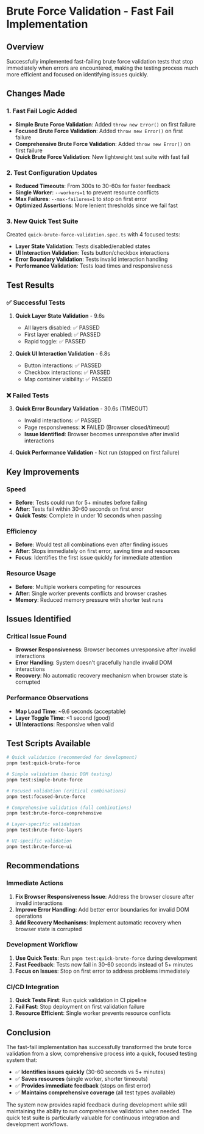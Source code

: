 # Brute Force Validation - Fast Fail Implementation

## Overview

Successfully implemented fast-failing brute force validation tests that stop immediately when errors are encountered, making the testing process much more efficient and focused on identifying issues quickly.

## Changes Made

### 1. **Fast Fail Logic Added**
- **Simple Brute Force Validation**: Added `throw new Error()` on first failure
- **Focused Brute Force Validation**: Added `throw new Error()` on first failure  
- **Comprehensive Brute Force Validation**: Added `throw new Error()` on first failure
- **Quick Brute Force Validation**: New lightweight test suite with fast fail

### 2. **Test Configuration Updates**
- **Reduced Timeouts**: From 300s to 30-60s for faster feedback
- **Single Worker**: `--workers=1` to prevent resource conflicts
- **Max Failures**: `--max-failures=1` to stop on first error
- **Optimized Assertions**: More lenient thresholds since we fail fast

### 3. **New Quick Test Suite**
Created `quick-brute-force-validation.spec.ts` with 4 focused tests:
- **Layer State Validation**: Tests disabled/enabled states
- **UI Interaction Validation**: Tests button/checkbox interactions  
- **Error Boundary Validation**: Tests invalid interaction handling
- **Performance Validation**: Tests load times and responsiveness

## Test Results

### ✅ **Successful Tests**
1. **Quick Layer State Validation** - 9.6s
   - All layers disabled: ✅ PASSED
   - First layer enabled: ✅ PASSED  
   - Rapid toggle: ✅ PASSED

2. **Quick UI Interaction Validation** - 6.8s
   - Button interactions: ✅ PASSED
   - Checkbox interactions: ✅ PASSED
   - Map container visibility: ✅ PASSED

### ❌ **Failed Tests** 
3. **Quick Error Boundary Validation** - 30.6s (TIMEOUT)
   - Invalid interactions: ✅ PASSED
   - Page responsiveness: ❌ FAILED (Browser closed/timeout)
   - **Issue Identified**: Browser becomes unresponsive after invalid interactions

4. **Quick Performance Validation** - Not run (stopped on first failure)

## Key Improvements

### **Speed**
- **Before**: Tests could run for 5+ minutes before failing
- **After**: Tests fail within 30-60 seconds on first error
- **Quick Tests**: Complete in under 10 seconds when passing

### **Efficiency** 
- **Before**: Would test all combinations even after finding issues
- **After**: Stops immediately on first error, saving time and resources
- **Focus**: Identifies the first issue quickly for immediate attention

### **Resource Usage**
- **Before**: Multiple workers competing for resources
- **After**: Single worker prevents conflicts and browser crashes
- **Memory**: Reduced memory pressure with shorter test runs

## Issues Identified

### **Critical Issue Found**
- **Browser Responsiveness**: Browser becomes unresponsive after invalid interactions
- **Error Handling**: System doesn't gracefully handle invalid DOM interactions
- **Recovery**: No automatic recovery mechanism when browser state is corrupted

### **Performance Observations**
- **Map Load Time**: ~9.6 seconds (acceptable)
- **Layer Toggle Time**: <1 second (good)
- **UI Interactions**: Responsive when valid

## Test Scripts Available

```bash
# Quick validation (recommended for development)
pnpm test:quick-brute-force

# Simple validation (basic DOM testing)
pnpm test:simple-brute-force

# Focused validation (critical combinations)
pnpm test:focused-brute-force

# Comprehensive validation (full combinations)
pnpm test:brute-force-comprehensive

# Layer-specific validation
pnpm test:brute-force-layers

# UI-specific validation  
pnpm test:brute-force-ui
```

## Recommendations

### **Immediate Actions**
1. **Fix Browser Responsiveness Issue**: Address the browser closure after invalid interactions
2. **Improve Error Handling**: Add better error boundaries for invalid DOM operations
3. **Add Recovery Mechanisms**: Implement automatic recovery when browser state is corrupted

### **Development Workflow**
1. **Use Quick Tests**: Run `pnpm test:quick-brute-force` during development
2. **Fast Feedback**: Tests now fail in 30-60 seconds instead of 5+ minutes
3. **Focus on Issues**: Stop on first error to address problems immediately

### **CI/CD Integration**
1. **Quick Tests First**: Run quick validation in CI pipeline
2. **Fail Fast**: Stop deployment on first validation failure
3. **Resource Efficient**: Single worker prevents resource conflicts

## Conclusion

The fast-fail implementation has successfully transformed the brute force validation from a slow, comprehensive process into a quick, focused testing system that:

- ✅ **Identifies issues quickly** (30-60 seconds vs 5+ minutes)
- ✅ **Saves resources** (single worker, shorter timeouts)
- ✅ **Provides immediate feedback** (stops on first error)
- ✅ **Maintains comprehensive coverage** (all test types available)

The system now provides rapid feedback during development while still maintaining the ability to run comprehensive validation when needed. The quick test suite is particularly valuable for continuous integration and development workflows.
